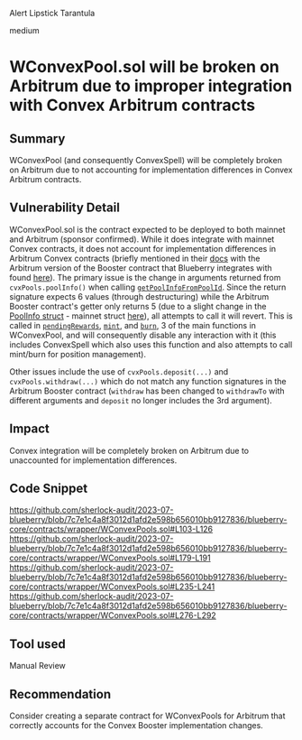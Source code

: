 Alert Lipstick Tarantula

medium

# WConvexPool.sol will be broken on Arbitrum due to improper integration with Convex Arbitrum contracts
## Summary
WConvexPool (and consequently ConvexSpell) will be completely broken on Arbitrum due to not accounting for implementation differences in Convex Arbitrum contracts.

## Vulnerability Detail
WConvexPool.sol is the contract expected to be deployed to both mainnet and Arbitrum (sponsor confirmed). While it does integrate with mainnet Convex contracts, it does not account for implementation differences in Arbitrum Convex contracts (briefly mentioned in their [docs](https://docs.convexfinance.com/convexfinanceintegration/side-chain-implemention) with the Arbitrum version of the Booster contract that Blueberry integrates with found [here](https://arbiscan.io/address/0xF403C135812408BFbE8713b5A23a04b3D48AAE31#readContract)). The primary issue is the change in arguments returned from ``cvxPools.poolInfo()`` when calling [``getPoolInfoFromPoolId``](https://github.com/sherlock-audit/2023-07-blueberry/blob/7c7e1c4a8f3012d1afd2e598b656010bb9127836/blueberry-core/contracts/wrapper/WConvexPools.sol#L103-L126). Since the return signature expects 6 values (through destructuring) while the Arbitrum Booster contract's getter only returns 5 (due to a slight change in the [PoolInfo struct](https://github.com/convex-eth/sidechain-platform/blob/b9525005549c8f2d364d092bfd902b8eb05d7079/contracts/contracts/Booster.sol#L36-L43) - mainnet struct [here](https://github.com/convex-eth/platform/blob/a5da3f127a321467a97a684c57970d2586520172/contracts/contracts/Booster.sol#L48-L55)), all attempts to call it will revert. This is called in [``pendingRewards``](https://github.com/sherlock-audit/2023-07-blueberry/blob/7c7e1c4a8f3012d1afd2e598b656010bb9127836/blueberry-core/contracts/wrapper/WConvexPools.sol#L179-L191), [``mint``](https://github.com/sherlock-audit/2023-07-blueberry/blob/7c7e1c4a8f3012d1afd2e598b656010bb9127836/blueberry-core/contracts/wrapper/WConvexPools.sol#L235-L241), and [``burn``](https://github.com/sherlock-audit/2023-07-blueberry/blob/7c7e1c4a8f3012d1afd2e598b656010bb9127836/blueberry-core/contracts/wrapper/WConvexPools.sol#L276-L292), 3 of the main functions in WConvexPool, and will consequently disable any interaction with it (this includes ConvexSpell which also uses this function and also attempts to call mint/burn for position management).

Other issues include the use of ``cvxPools.deposit(...)`` and ``cvxPools.withdraw(...)`` which do not match any function signatures in the Arbitrum Booster contract (``withdraw`` has been changed to ``withdrawTo`` with different arguments and ``deposit`` no longer includes the 3rd argument).

## Impact
Convex integration will be completely broken on Arbitrum due to unaccounted for implementation differences.

## Code Snippet
https://github.com/sherlock-audit/2023-07-blueberry/blob/7c7e1c4a8f3012d1afd2e598b656010bb9127836/blueberry-core/contracts/wrapper/WConvexPools.sol#L103-L126
https://github.com/sherlock-audit/2023-07-blueberry/blob/7c7e1c4a8f3012d1afd2e598b656010bb9127836/blueberry-core/contracts/wrapper/WConvexPools.sol#L179-L191
https://github.com/sherlock-audit/2023-07-blueberry/blob/7c7e1c4a8f3012d1afd2e598b656010bb9127836/blueberry-core/contracts/wrapper/WConvexPools.sol#L235-L241
https://github.com/sherlock-audit/2023-07-blueberry/blob/7c7e1c4a8f3012d1afd2e598b656010bb9127836/blueberry-core/contracts/wrapper/WConvexPools.sol#L276-L292

## Tool used

Manual Review

## Recommendation
Consider creating a separate contract for WConvexPools for Arbitrum that correctly accounts for the Convex Booster implementation changes.